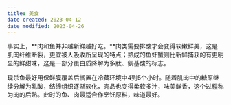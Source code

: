 ```yaml
---
title: 美食
date created: 2023-04-12
date modified: 2023-04-26
---
```


事实上，**肉和鱼并非越新鲜越好吃。**肉类需要排酸才会变得软嫩鲜美，这是肌肉纤维断裂，更宜被人吸收所呈现的特点；熟成的鱼虾蟹则比新鲜捕获的有更明显的鲜甜味，这是一部分蛋白质降解为多肽、氨基酸的标志。

现杀鱼最好用保鲜膜覆盖后搁置在冷藏环境中4到5个小时。随着肌肉中的糖原继续分解为乳酸，结缔组织逐渐软化，肉品也变得柔软多汁，味美鲜香，这个过程称为肉的后熟。此时的鱼、肉最适合作烹饪原料，味道最好。
